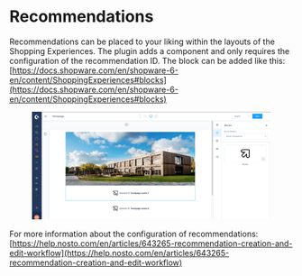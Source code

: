 # Recommendations

Recommendations can be placed to your liking within the layouts of the Shopping Experiences. The plugin adds a component and only requires the configuration of the recommendation ID. The block can be added like this:\
[https://docs.shopware.com/en/shopware-6-en/content/ShoppingExperiences#blocks](https://docs.shopware.com/en/shopware-6-en/content/ShoppingExperiences#blocks)

<figure><img src="../.gitbook/assets/nosto_reco_block.png" alt=""><figcaption></figcaption></figure>

For more information about the configuration of recommendations:\
[https://help.nosto.com/en/articles/643265-recommendation-creation-and-edit-workflow](https://help.nosto.com/en/articles/643265-recommendation-creation-and-edit-workflow)
